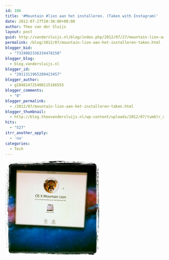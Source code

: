```yaml
---
id: 186
title: '#Mountain #lion aan het installeren. (Taken with Instagram)'
date: 2012-07-27T20:38:00+00:00
author: Theo van der Sluijs
layout: post
guid: http://vandersluijs.nl/blog/index.php/2012/07/27/mountain-lion-aan-het-installeren-taken/
permalink: /blog/2012/07/mountain-lion-aan-het-installeren-taken.html
blogger_bid:
  - "7319082336334478150"
blogger_blog:
  - blog.vandersluijs.nl
blogger_id:
  - "2911311965209423457"
blogger_author:
  - g104814725400115166555
blogger_comments:
  - "0"
blogger_permalink:
  - /2012/07/mountain-lion-aan-het-installeren-taken.html
blogger_thumbnail:
  - http://blog.theovandersluijs.nl/wp-content/uploads/2012/07/tumblr_m7tybjRuLB1rpqrb1o1_1280-300x300.jpg
hits:
  - "527"
itrr_another_apply:
  - 'no'
categories:
  - Tech
---
```

<div>
  <img src="/images/2012/07/tumblr_m7tybjRuLB1rpqrb1o1_1280-300x300.jpg" alt="" />
</div>